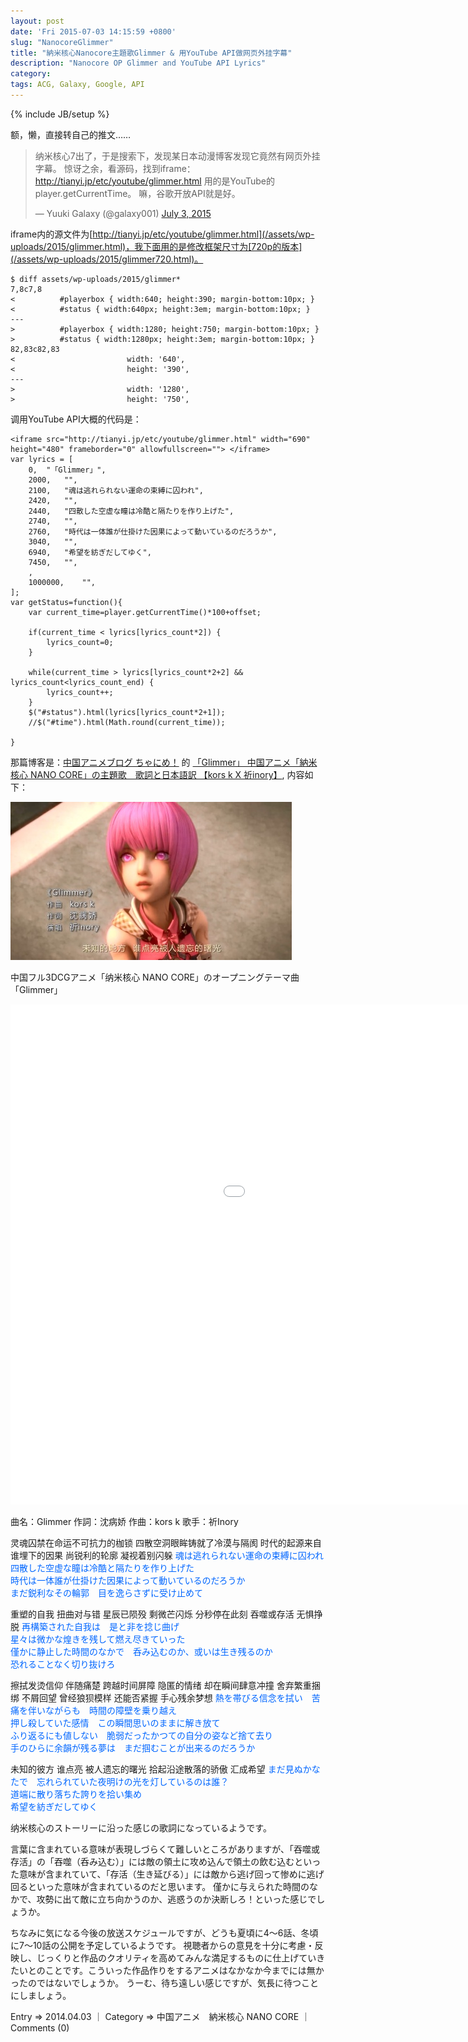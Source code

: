 ```yaml
---
layout: post
date: 'Fri 2015-07-03 14:15:59 +0800'
slug: "NanocoreGlimmer"
title: "納米核心Nanocore主題歌Glimmer & 用YouTube API做网页外挂字幕"
description: "Nanocore OP Glimmer and YouTube API Lyrics"
category: 
tags: ACG, Galaxy, Google, API
---
```

{% include JB/setup %}

额，懒，直接转自己的推文……

<blockquote class="twitter-tweet" lang="en"><p lang="zh" dir="ltr">纳米核心7出了，于是搜索下，发现某日本动漫博客发现它竟然有网页外挂字幕。&#10;惊讶之余，看源码，找到iframe：<a href="/assets/wp-uploads/2015/glimmer.html">http://tianyi.jp/etc/youtube/glimmer.html</a>&#10;用的是YouTube的player.getCurrentTime。&#10;&#10;嘛，谷歌开放API就是好。</p>&mdash; Yuuki Galaxy (@galaxy001) <a href="https://twitter.com/galaxy001/status/616842656727986176">July 3, 2015</a></blockquote>

iframe内的源文件为[http://tianyi.jp/etc/youtube/glimmer.html](/assets/wp-uploads/2015/glimmer.html)，我下面用的是修改框架尺寸为[720p的版本](/assets/wp-uploads/2015/glimmer720.html)。

	$ diff assets/wp-uploads/2015/glimmer*
	7,8c7,8
	<          #playerbox { width:640; height:390; margin-bottom:10px; }
	<          #status { width:640px; height:3em; margin-bottom:10px; }
	---
	>          #playerbox { width:1280; height:750; margin-bottom:10px; }
	>          #status { width:1280px; height:3em; margin-bottom:10px; }
	82,83c82,83
	<                         width: '640',
	<                         height: '390',
	---
	>                         width: '1280',
	>                         height: '750',

调用YouTube API大概的代码是：

    <iframe src="http://tianyi.jp/etc/youtube/glimmer.html" width="690" height="480" frameborder="0" allowfullscreen=""> </iframe>
	var lyrics = [
		0,	"「Glimmer」", 
		2000,	"",
		2100,	"魂は逃れられない運命の束縛に囚われ",
		2420,	"",
		2440,	"四散した空虚な瞳は冷酷と隔たりを作り上げた",
		2740,	"",
		2760,	"時代は一体誰が仕掛けた因果によって動いているのだろうか",
		3040,	"",
		6940,	"希望を紡ぎだしてゆく",
		7450,	"",
		,
		1000000,	"",
	];
    var getStatus=function(){
		var current_time=player.getCurrentTime()*100+offset;

		if(current_time < lyrics[lyrics_count*2]) {
			lyrics_count=0;
		}

		while(current_time > lyrics[lyrics_count*2+2] && lyrics_count<lyrics_count_end) {
			lyrics_count++;
		}
		$("#status").html(lyrics[lyrics_count*2+1]);
		//$("#time").html(Math.round(current_time));

    }


那篇博客是：[中国アニメブログ ちゃにめ！](http://chinanime.blog.fc2.com/) 的 [「Glimmer」 中国アニメ「納米核心 NANO CORE」の主題歌　歌詞と日本語訳 【kors k X 祈inory】](http://chinanime.blog.fc2.com/blog-entry-558.html), 内容如下：

![Glimmer 作詞沈病娇 作曲kors k 歌手祈Inory](/assets/images/2015/NanocoreGlimmer.ap61.jpg)

中国フル3DCGアニメ「纳米核心 NANO CORE」のオープニングテーマ曲「Glimmer」 

<iframe src="/assets/wp-uploads/2015/glimmer720.html" width="1282" height="800" frameborder="0"> </iframe>


曲名：Glimmer
作詞：沈病娇
作曲：kors k
歌手：祈Inory


灵魂囚禁在命运不可抗力的枷锁
四散空洞眼眸铸就了冷漠与隔阂
时代的起源来自谁埋下的因果
尚锐利的轮廓 凝视着别闪躲
<font color="#0066FF">魂は逃れられない運命の束縛に囚われ<br>
四散した空虚な瞳は冷酷と隔たりを作り上げた<br>
時代は一体誰が仕掛けた因果によって動いているのだろうか<br>
まだ鋭利なその輪郭　目を逸らさずに受け止めて</font>

重塑的自我 扭曲对与错
星辰已陨殁 剩微芒闪烁
分秒停在此刻 吞噬或存活
无惧挣脱
<font color="#0066FF">再構築された自我は　是と非を捻じ曲げ<br>
星々は微かな煌きを残して燃え尽きていった<br>
僅かに静止した時間のなかで　呑み込むのか、或いは生き残るのか<br>
恐れることなく切り抜けろ</font>

擦拭发烫信仰 伴随痛楚 跨越时间屏障
隐匿的情绪 却在瞬间肆意冲撞
舍弃繁重捆绑 不屑回望 曾经狼狈模样
还能否紧握 手心残余梦想
<font color="#0066FF">熱を帯びる信念を拭い　苦痛を伴いながらも　時間の障壁を乗り越え<br>
押し殺していた感情　この瞬間思いのままに解き放て<br>
ふり返るにも値しない　脆弱だったかつての自分の姿など捨て去り<br>
手のひらに余韻が残る夢は　まだ掴むことが出来るのだろうか</font>

未知的彼方 谁点亮 被人遗忘的曙光
拾起沿途散落的骄傲
汇成希望
<font color="#0066FF">まだ見ぬかなたで　忘れられていた夜明けの光を灯しているのは誰？<br>
道端に散り落ちた誇りを拾い集め<br>
希望を紡ぎだしてゆく</font>





纳米核心のストーリーに沿った感じの歌詞になっているようです。

言葉に含まれている意味が表現しづらくて難しいところがありますが、「吞噬或存活」の「吞噬（呑み込む）」には敵の領土に攻め込んで領土の飲む込むといった意味が含まれていて、「存活（生き延びる）」には敵から逃げ回って惨めに逃げ回るといった意味が含まれているのだと思います。
僅かに与えられた時間のなかで、攻勢に出て敵に立ち向かうのか、逃惑うのか決断しろ！といった感じでしょうか。


ちなみに気になる今後の放送スケジュールですが、どうも夏頃に4～6話、冬頃に7～10話の公開を予定しているようです。
視聴者からの意見を十分に考慮・反映し、じっくりと作品のクオリティを高めてみんな満足するものに仕上げていきたいとのことです。こういった作品作りをするアニメはなかなか今までには無かったのではないでしょうか。
うーむ、待ち遠しい感じですが、気長に待つことにしましょう。

Entry ⇒ 2014.04.03 ｜ Category ⇒ 中国アニメ　納米核心 NANO CORE ｜ Comments (0)
